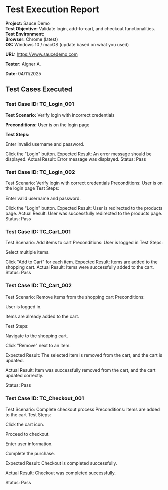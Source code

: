 # Test Execution Report

**Project:** Sauce Demo  
**Test Objective:** Validate login, add-to-cart, and checkout functionalities.  
**Test Environment:**  
**Browser:** Chrome (latest)  
**OS:** Windows 10 / macOS (update based on what you used)

**URL:** https://www.saucedemo.com

**Tester:** Aigner A.

**Date:** 04/11/2025


## Test Cases Executed
### Test Case ID: TC_Login_001
**Test Scenario:** Verify login with incorrect credentials

**Preconditions:** User is on the login page

**Test Steps:**

Enter invalid username and password.

Click the "Login" button.
Expected Result: An error message should be displayed.
Actual Result: Error message was displayed.
Status: Pass

### Test Case ID: TC_Login_002
Test Scenario: Verify login with correct credentials
Preconditions: User is on the login page
Test Steps:

Enter valid username and password.

Click the "Login" button.
Expected Result: User is redirected to the products page.
Actual Result: User was successfully redirected to the products page.
Status: Pass

### Test Case ID: TC_Cart_001
Test Scenario: Add items to cart
Preconditions: User is logged in
Test Steps:

Select multiple items.

Click "Add to Cart" for each item.
Expected Result: Items are added to the shopping cart.
Actual Result: Items were successfully added to the cart.
Status: Pass

### Test Case ID: TC_Cart_002
Test Scenario: Remove items from the shopping cart
Preconditions:

User is logged in.

Items are already added to the cart.

Test Steps:

Navigate to the shopping cart.

Click "Remove" next to an item.

Expected Result:
The selected item is removed from the cart, and the cart is updated.

Actual Result:
Item was successfully removed from the cart, and the cart updated correctly.

Status: Pass


### Test Case ID: TC_Checkout_001
Test Scenario: Complete checkout process
Preconditions: Items are added to the cart
Test Steps:

Click the cart icon.

Proceed to checkout.

Enter user information.

Complete the purchase.

Expected Result: Checkout is completed successfully.

Actual Result: Checkout was completed successfully.

Status: Pass
